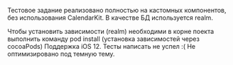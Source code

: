 Тестовое задание реализовано полностью на кастомных компонентов, без использования CalendarKit.
В качестве БД используется realm.

Чтобы установить зависимости (realm) необходими в корне поекта выполнить команду pod install (установка зависимостей через cocoaPods)
Поддержка iOS 12. Тесты написать не успел :(
Не оптимизировано под темную тему. 
